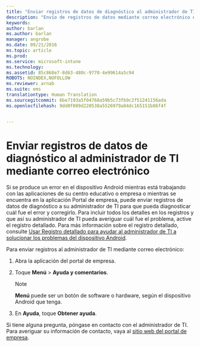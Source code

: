 ```yaml
---
title: "Enviar registros de datos de diagnóstico al administrador de TI mediante correo electrónico | Microsoft Intune"
description: "Envío de registros de datos mediante correo electrónico en un dispositivo Android"
keywords: 
author: barlan
ms.author: barlan
manager: angrobe
ms.date: 09/21/2016
ms.topic: article
ms.prod: 
ms.service: microsoft-intune
ms.technology: 
ms.assetid: 85c868e7-8d63-480c-9770-4e99614a5c94
ROBOTS: NOINDEX,NOFOLLOW
ms.reviewer: arnab
ms.suite: ems
translationtype: Human Translation
ms.sourcegitcommit: 6be7193a5f04768a59b5c73fb9c2f51241156ada
ms.openlocfilehash: 9dd0f089d220538a5526979a84dc165151b86f4f


---
```



# Enviar registros de datos de diagnóstico al administrador de TI mediante correo electrónico

Si se produce un error en el dispositivo Android mientras está trabajando con las aplicaciones de su centro educativo o empresa o mientras se encuentra en la aplicación Portal de empresa, puede enviar registros de datos de diagnóstico a su administrador de TI para que pueda diagnosticar cuál fue el error y corregirlo. Para incluir todos los detalles en los registros y que así su administrador de TI pueda averiguar cuál fue el problema, active el registro detallado. Para más información sobre el registro detallado, consulte [Usar Registro detallado para ayudar al administrador de TI a solucionar los problemas del dispositivo Android](use-verbose-logging-to-help-your-it-administrator-fix-device-issues-android.md).

Para enviar registros al administrador de TI mediante correo electrónico:

1.  Abra la aplicación del portal de empresa.

2.  Toque **Menú** &gt;  **Ayuda y comentarios**.

    > [!NOTE]
    > **Menú** puede ser un botón de software o hardware, según el dispositivo Android que tenga.

3.  En **Ayuda**, toque **Obtener ayuda**.

Si tiene alguna pregunta, póngase en contacto con el administrador de TI. Para averiguar su información de contacto, vaya al [sitio web del portal de empresa](http://portal.manage.microsoft.com).



<!--HONumber=Oct16_HO2-->


